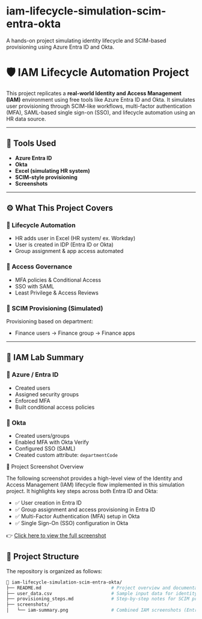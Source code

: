 # iam-lifecycle-simulation-scim-entra-okta
A hands-on project simulating identity lifecycle and SCIM-based provisioning using Azure Entra ID and Okta.
# 🛡️ IAM Lifecycle Automation Project

This project replicates a **real-world Identity and Access Management (IAM)** environment using free tools like Azure Entra ID and Okta. It simulates user provisioning through SCIM-like workflows, multi-factor authentication (MFA), SAML-based single sign-on (SSO), and lifecycle automation using an HR data source.

---

## 🧰 Tools Used
- **Azure Entra ID**
- **Okta**
- **Excel (simulating HR system)**
- **SCIM-style provisioning**
- **Screenshots**

---

## ⚙️ What This Project Covers

### 🔄 Lifecycle Automation
- HR adds user in Excel (HR system/ ex. Workday)
- User is created in IDP (Entra ID or Okta)
- Group assignment & app access automated

### 🔐 Access Governance
- MFA policies & Conditional Access
- SSO with SAML
- Least Privilege & Access Reviews

### 🔁 SCIM Provisioning (Simulated)
Provisioning based on department:
- Finance users → Finance group → Finance apps

---

## 🧾 IAM Lab Summary

### 🔹 Azure / Entra ID
- Created users
- Assigned security groups
- Enforced MFA
- Built conditional access policies

### 🔹 Okta
- Created users/groups
- Enabled MFA with Okta Verify
- Configured SSO (SAML)
- Created custom attribute: `departmentCode`

 
 📸 Project Screenshot Overview

The following screenshot provides a high-level view of the Identity and Access Management (IAM) lifecycle flow implemented in this simulation project. It highlights key steps across both Entra ID and Okta:

- ✅ User creation in Entra ID  
- ✅ Group assignment and access provisioning in Entra ID  
- ✅ Multi-Factor Authentication (MFA) setup in Okta  
- ✅ Single Sign-On (SSO) configuration in Okta

👉 [Click here to view the full screenshot](IAM%20Screenshot.png)


## 📂 Project Structure

The repository is organized as follows:

```bash
📁 iam-lifecycle-simulation-scim-entra-okta/
├── README.md                          # Project overview and documentation
├── user_data.csv                      # Sample input data for identity provisioning
├── provisioning_steps.md              # Step-by-step notes for SCIM provisioning flow
├── screenshots/
│   └── iam-summary.png                # Combined IAM screenshots (Entra ID & Okta)

